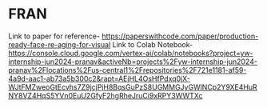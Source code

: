 # FRAN
Link to paper for reference- https://paperswithcode.com/paper/production-ready-face-re-aging-for-visual
Link to Colab Notebook- https://console.cloud.google.com/vertex-ai/colab/notebooks?project=yw-internship-jun2024-pranav&activeNb=projects%2Fyw-internship-jun2024-pranav%2Flocations%2Fus-central1%2Frepositories%2F721e1181-af59-4a9d-aac1-ab73a5b300c2&rapt=AEjHL4OsHfPdxq0jX-WJtFMZweoGtEcvhs7Z9jcjPjH8BqsGuPzS8UGMMGJyGWlNCp2Y9XE4HuRNY8VZ4HqS5YVn0EuU2GfyF2hgRheJruCi9xRPY3WWTXc
